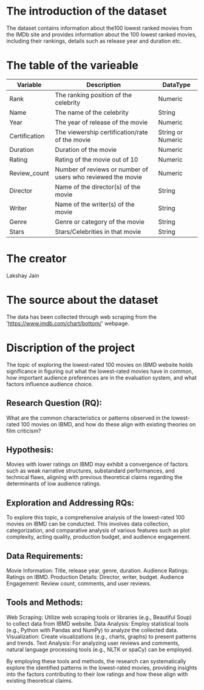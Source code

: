 # The introduction of the dataset
The dataset contains information about the100 lowest ranked movies from the IMDb site and provides information about the 100 lowest ranked movies, including their rankings, details such as release year and duration etc.

# The table of the varieable
| Variable      | Description                                     | DataType           |
| ------------- | ----------------------------------------------- | ------------------ |
| Rank          | The ranking position of the celebrity           | Numeric            |
| Name          | The name of the celebrity                        | String             |
| Year          | The year of release of the movie                 | Numeric            |
| Certification | The viewership certification/rate of the movie   | String or Numeric  |
| Duration      | Duration of the movie                            | Numeric            |
| Rating        | Rating of the movie out of 10                    | Numeric            |
| Review_count  | Number of reviews or number of users who reviewed the movie | Numeric |
| Director      | Name of the director(s) of the movie             | String             |
| Writer        | Name of the writer(s) of the movie               | String             |
| Genre         | Genre or category of the movie                   | String             |
| Stars         | Stars/Celebrities in that movie                 | String             |

# The creator
Lakshay Jain

# The source about the dataset
The data has been collected through web scraping from the 'https://www.imdb.com/chart/bottom/' webpage.

# Discription of the project

The topic of exploring the lowest-rated 100 movies on IBMD website holds significance in figuring out what the lowest-rated movies have in common, how important audience preferences are in the evaluation system, and what factors influence audience choice.

## Research Question (RQ):

What are the common characteristics or patterns observed in the lowest-rated 100 movies on IBMD, and how do these align with existing theories on film criticism?

## Hypothesis:

Movies with lower ratings on IBMD may exhibit a convergence of factors such as weak narrative structures, substandard performances, and technical flaws, aligning with previous theoretical claims regarding the determinants of low audience ratings.

## Exploration and Addressing RQs:

To explore this topic, a comprehensive analysis of the lowest-rated 100 movies on IBMD can be conducted. This involves data collection, categorization, and comparative analysis of various features such as plot complexity, acting quality, production budget, and audience engagement.

## Data Requirements:
Movie Information: Title, release year, genre, duration.
Audience Ratings: Ratings on IBMD.
Production Details: Director, writer, budget.
Audience Engagement: Review count, comments, and user reviews.

## Tools and Methods:
Web Scraping: Utilize web scraping tools or libraries (e.g., Beautiful Soup) to collect data from IBMD website.
Data Analysis: Employ statistical tools (e.g., Python with Pandas and NumPy) to analyze the collected data.
Visualization: Create visualizations (e.g., charts, graphs) to present patterns and trends.
Text Analysis: For analyzing user reviews and comments, natural language processing tools (e.g., NLTK or spaCy) can be employed.

By employing these tools and methods, the research can systematically explore the identified patterns in the lowest-rated movies, providing insights into the factors contributing to their low ratings and how these align with existing theoretical claims.
